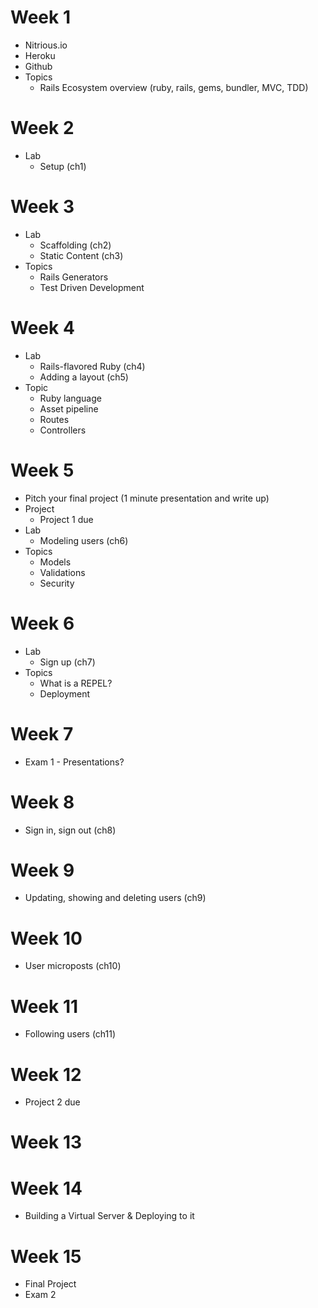 # Week 1 
  * Nitrious.io
  * Heroku
  * Github
* Topics
  * Rails Ecosystem overview (ruby, rails, gems, bundler, MVC, TDD)
# Week 2
* Lab
  * Setup (ch1)
# Week 3
* Lab
  * Scaffolding (ch2)
  * Static Content (ch3)
* Topics
  * Rails Generators
  * Test Driven Development
# Week 4 
* Lab
  * Rails-flavored Ruby (ch4)
  * Adding a layout (ch5)
* Topic
  * Ruby language
  * Asset pipeline
  * Routes
  * Controllers
# Week 5
* Pitch your final project (1 minute presentation and write up)
* Project
  * Project 1 due
* Lab
  * Modeling users (ch6)
* Topics
  * Models
  * Validations
  * Security
# Week 6
* Lab
  * Sign up (ch7)
* Topics
  * What is a REPEL?
  * Deployment
# Week 7
  * Exam 1 - Presentations?
# Week 8
  * Sign in, sign out (ch8)
# Week 9
  * Updating, showing and deleting users (ch9)
# Week 10
  * User microposts (ch10)
# Week 11
  * Following users (ch11)
# Week 12
  * Project 2 due
# Week 13
# Week 14
  * Building a Virtual Server & Deploying to it
# Week 15
  * Final Project 
  * Exam 2
